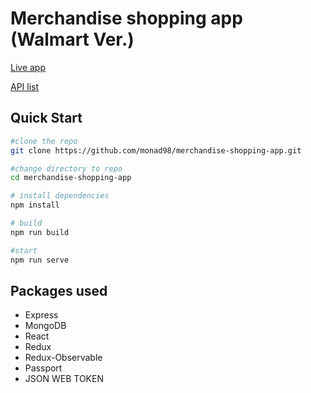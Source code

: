 # Merchandise shopping app (Walmart Ver.)

 [Live app](https://merchandise-shopping-app.herokuapp.com/)
 
 [API list](https://merchandise-shopping-app.herokuapp.com/apidoc/index.html)
## Quick Start
```bash
#clone the repo
git clone https://github.com/monad98/merchandise-shopping-app.git

#change directory to repo
cd merchandise-shopping-app

# install dependencies
npm install

# build
npm run build

#start
npm run serve
```

## Packages used
- Express
- MongoDB
- React
- Redux
- Redux-Observable
- Passport
- JSON WEB TOKEN